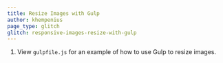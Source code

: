 ```yaml
---
title: Resize Images with Gulp
author: khempenius
page_type: glitch
glitch: responsive-images-resize-with-gulp
---
```


1. View `gulpfile.js` for an example of how to use Gulp to resize images.